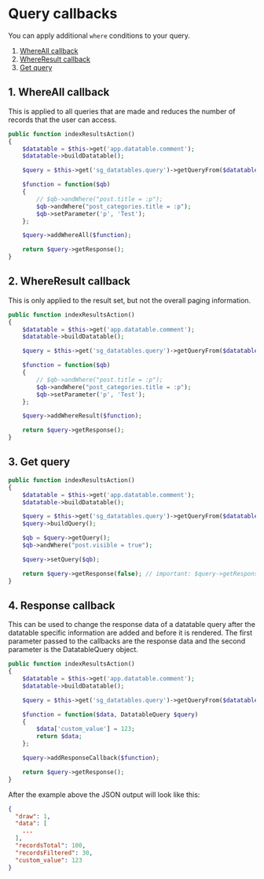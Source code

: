 # Query callbacks

You can apply additional `where` conditions to your query.

1. [WhereAll callback](#1-whereall-callback)
2. [WhereResult callback](#2-whereresult-callback)
3. [Get query](#3-get-query)

## 1. WhereAll callback

This is applied to all queries that are made and reduces the number of records that the user can access. 

```php
public function indexResultsAction()
{
    $datatable = $this->get('app.datatable.comment');
    $datatable->buildDatatable();

    $query = $this->get('sg_datatables.query')->getQueryFrom($datatable);

    $function = function($qb)
    {
        // $qb->andWhere("post.title = :p");
        $qb->andWhere("post_categories.title = :p");
        $qb->setParameter('p', 'Test');
    };

    $query->addWhereAll($function);

    return $query->getResponse();
}
```

## 2. WhereResult callback

This is only applied to the result set, but not the overall paging information.

```php
public function indexResultsAction()
{
    $datatable = $this->get('app.datatable.comment');
    $datatable->buildDatatable();

    $query = $this->get('sg_datatables.query')->getQueryFrom($datatable);

    $function = function($qb)
    {
        // $qb->andWhere("post.title = :p");
        $qb->andWhere("post_categories.title = :p");
        $qb->setParameter('p', 'Test');
    };

    $query->addWhereResult($function);

    return $query->getResponse();
}
```

## 3. Get query

```php
public function indexResultsAction()
{
    $datatable = $this->get('app.datatable.comment');
    $datatable->buildDatatable();

    $query = $this->get('sg_datatables.query')->getQueryFrom($datatable);
    $query->buildQuery();

    $qb = $query->getQuery();
    $qb->andWhere("post.visible = true");

    $query->setQuery($qb);

    return $query->getResponse(false); // important: $query->getResponse(false) instead $query->getResponse()
}
```

## 4. Response callback

This can be used to change the response data of a datatable query after the datatable specific information are added and before it is rendered.
The first parameter passed to the callbacks are the response data and the second parameter is the DatatableQuery object.

```php
public function indexResultsAction()
{
    $datatable = $this->get('app.datatable.comment');
    $datatable->buildDatatable();

    $query = $this->get('sg_datatables.query')->getQueryFrom($datatable);

    $function = function($data, DatatableQuery $query)
    {
        $data['custom_value'] = 123;
        return $data;
    };

    $query->addResponseCallback($function);

    return $query->getResponse();
}
```

After the example above the JSON output will look like this:

```json
{
  "draw": 1,
  "data": [
    ...
  ],
  "recordsTotal": 100,
  "recordsFiltered": 30,
  "custom_value": 123
}
```

